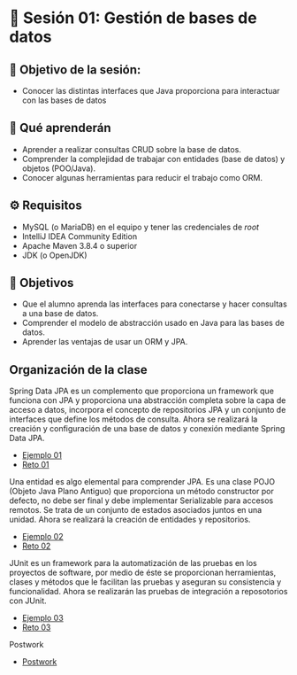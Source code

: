 # :wave: Sesión 01: Gestión de bases de datos

## 🎯  Objetivo de la sesión:
- Conocer las distintas interfaces que Java proporciona para interactuar con las bases de datos

## 🎯 Qué aprenderán

- Aprender a realizar consultas CRUD sobre la base de datos.
- Comprender la complejidad de trabajar con entidades (base de
datos) y objetos (POO/Java).
- Conocer algunas herramientas para reducir el trabajo como ORM.

## ⚙ Requisitos

- MySQL (o MariaDB) en el equipo y tener las credenciales de _root_
- IntelliJ IDEA Community Edition
- Apache Maven 3.8.4 o superior
- JDK (o OpenJDK)

## 🎩  Objetivos 

- Que el alumno aprenda las interfaces para conectarse y hacer consultas a una base de datos.
- Comprender el modelo de abstracción usado en Java para las bases de datos.
- Aprender las ventajas de usar un ORM y JPA.

## Organización de la clase 

Spring Data JPA es un complemento que proporciona un framework que funciona con JPA y proporciona una abstracción completa sobre la capa de acceso a datos, incorpora el concepto de repositorios JPA y un conjunto de interfaces que define los métodos de consulta. Ahora se realizará la creación y configuración de una base de datos y conexión mediante Spring Data JPA.

- [Ejemplo 01](./Ejemplo-01/Readme.md)
- [Reto 01](./Reto-01/Readme.md)

Una entidad es algo elemental para comprender JPA. Es una clase POJO (Objeto Java Plano Antiguo) que proporciona un método constructor por defecto, no debe ser final y debe implementar Serializable para accesos remotos. Se trata de un conjunto de estados asociados juntos en una unidad. Ahora se realizará la creación de entidades y repositorios.

- [Ejemplo 02](./Ejemplo-02/Readme.md)
- [Reto 02](./Reto-02/Readme.md)
	
JUnit es un framework para la automatización de las pruebas en los proyectos  de software, por medio de éste se proporcionan herramientas, clases y métodos que le facilitan las pruebas y aseguran su consistencia y funcionalidad. Ahora se realizarán las pruebas de integración a reposotorios con JUnit.

- [Ejemplo 03](./Ejemplo-03/Readme.md)
- [Reto 03](./Reto-03/Readme.md)

Postwork

- [Postwork](./Postwork/Readme.md)

